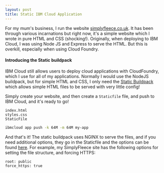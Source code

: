 ```yaml
---
layout: post
title: Static IBM Cloud Application
---
```


For my mum's business, I run the website [simplyfleece.co.uk](https://simplyfleece.co.uk). It has been through various incarnations but right now, it's a simple website which I wrote in pure HTML and CSS (shocking!). Originally, when deploying to IBM Cloud, I was using Node JS and Express to serve the HTML. But this is overkill, especially when using Cloud Foundry.

#### Introducing the Static buildpack

IBM Cloud still allows users to deploy cloud applications with CloudFoundry, which I use for all of my applications. Normally I would use the NodeJS buildpack, but for simple HTML and CSS, I only need the [Static Buildpack](https://docs.cloudfoundry.org/buildpacks/staticfile/index.html) which allows simple HTML files to be served with very little config!

Simply create your website, and then create a `Staticfile` file, and push to IBM Cloud, and it's ready to go!

```
index.html
styles.css
StaticFile
```

```bash
ibmcloud app push -k 64M -m 64M my-app
```

And that's it! The static buildpack uses NGINX to serve the files, and if you need additional options, they go in the Staticfile and the options can be found [here](https://docs.cloudfoundry.org/buildpacks/staticfile/index.html). For example, my SimplyFleece site has the following options for setting the file structure, and forcing HTTPS:

```
root: public
force_https: true
```
